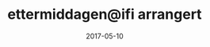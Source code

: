 ---
title: ettermiddagen@ifi arrangert
tags: dagen, minor
year: 2017
date: 2017-05-10
sources:
  - https://www.facebook.com/events/150655848803689/ ettermiddagen@ifi 2016 - Facebook
view: none
---